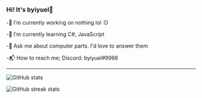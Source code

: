 ### Hi! It's byiyuel👋

-🔭 I’m currently working on nothing lol :D

-🌱 I’m currently learning C#, JavaScript

-💬 Ask me about computer parts. I'd love to answer them

-📬 How to reach me; Discord: byiyuel#9966 

<hr>

![GitHub stats](https://github-readme-stats.vercel.app/api?username=byiyuel&show_icons=true)  


![GitHub streak stats](https://github-readme-streak-stats.herokuapp.com/?user=byiyuel)

